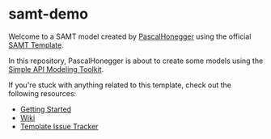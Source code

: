 # samt-demo

Welcome to a SAMT model created by [PascalHonegger](https://github.com/PascalHonegger) using the official [SAMT Template](https://github.com/samtkit/template).

In this repository, PascalHonegger is about to create some models using the [Simple API Modeling Toolkit](https://github.com/samtkit/core).

If you're stuck with anything related to this template, check out the following resources:

- [Getting Started](https://github.com/samtkit/core/wiki/Getting-Started)
- [Wiki](https://github.com/samtkit/core/wiki)
- [Template Issue Tracker](https://github.com/samtkit/template/issues)
